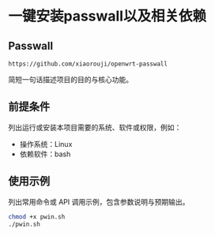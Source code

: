 # 一键安装passwall以及相关依赖
## Passwall
```
https://github.com/xiaorouji/openwrt-passwall
```

简短一句话描述项目的目的与核心功能。


## 前提条件
列出运行或安装本项目需要的系统、软件或权限，例如：
- 操作系统：Linux
- 依赖软件：bash


## 使用示例
列出常用命令或 API 调用示例，包含参数说明与预期输出。

```sh
chmod +x pwin.sh
./pwin.sh

```

